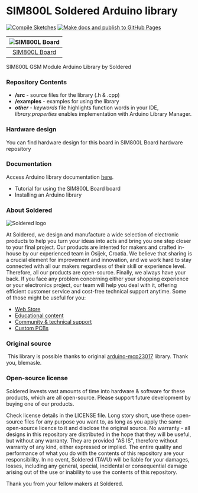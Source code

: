 # SIM800L Soldered Arduino library 

[![Compile Sketches](http://github-actions.40ants.com/e-radionicacom/Soldered-SIM800L-GSM-Module-Arduino-Library/matrix.svg?branch=dev&only=Compile%20Sketches)](https://github.com/e-radionicacom/Soldered-SIM800L-GSM-Module-Arduino-Library/actions/workflows/compile_test.yml)
[![Make docs and publish to GitHub Pages](https://github.com/e-radionicacom/Soldered-SIM800L-GSM-Module-Arduino-Library/actions/workflows/make_docs.yml/badge.svg?branch=dev)](https://github.com/e-radionicacom/Soldered-SIM800L-GSM-Module-Arduino-Library/actions/workflows/make_docs.yml)

| ![SIM800L Board](https://upload.wikimedia.org/wikipedia/commons/8/8f/Example_image.svg) |
| :-------------------------------------------------------------------------------------: |
| [SIM800L Board](https://www.solde.red/[_sku])                                           |

SIM800L GSM Module Arduino Library by Soldered

### Repository Contents
- **/src** - source files for the library (.h & .cpp)
- **/examples** - examples for using the library
- ***other*** - *keywords* file highlights function words in your IDE, *library.properties* enables implementation with Arduino Library Manager.

### Hardware design
You can find hardware design for this board in SIM800L Board hardware repository

### Documentation

Access Arduino library documentation [here](https://e-radionicacom.github.io/Soldered-SIM800L-GSM-Module-Arduino-Library/).

- Tutorial for using the SIM800L Board board
- Installing an Arduino library

### About Soldered
![Soldered logo](https://raw.githubusercontent.com/e-radionicacom/Soldered-SIM800L-GSM-Module-Arduino-Library/dev/extras/Logo%20horizontal-2.svg)

At Soldered, we design and manufacture a wide selection of electronic products to help you turn your ideas into acts and bring you one step closer to your final project. Our products are intented for makers and crafted in-house by our experienced team in Osijek, Croatia. We believe that sharing is a crucial element for improvement and innovation, and we work hard to stay connected with all our makers regardless of their skill or experience level. Therefore, all our products are open-source. Finally, we always have your back. If you face any problem concerning either your shopping experience or your electronics project, our team will help you deal with it, offering efficient customer service and cost-free technical support anytime. Some of those might be useful for you:

- [Web Store](https://www.soldered.com)
- [Educational content](https://learn.soldered.com)
- [Community & technical support](https://community.soldered.com)
- [Custom PCBs](https://pcb.soldered.com)


### Original source
​
This library is possible thanks to original [arduino-mcp23017](https://github.com/blemasle/arduino-mcp23017) library. Thank you, blemasle. 


### Open-source license
Soldered invests vast amounts of time into hardware & software for these products, which are all open-source. Please support future development by buying one of our products. 

Check license details in the LICENSE file. Long story short, use these open-source files for any purpose you want to, as long as you apply the same open-source licence to it and disclose the original source. No warranty - all designs in this repository are distributed in the hope that they will be useful, but without any warranty. They are provided "AS IS", therefore without warranty of any kind, either expressed or implied. The entire quality and performance of what you do with the contents of this repository are your responsibility. In no event, Soldered (TAVU) will be liable for your damages, losses, including any general, special, incidental or consequential damage arising out of the use or inability to use the contents of this repository. 

Thank you from your fellow makers at Soldered.

